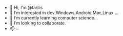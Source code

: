 - 👋 Hi, I’m @tarllis
- 👀 I’m interested in dev Windows,Android,Mac,Linux ...
- 🌱 I’m currently learning computer science...
- 💞️ I’m looking to collaborate.
- 📫  ...


